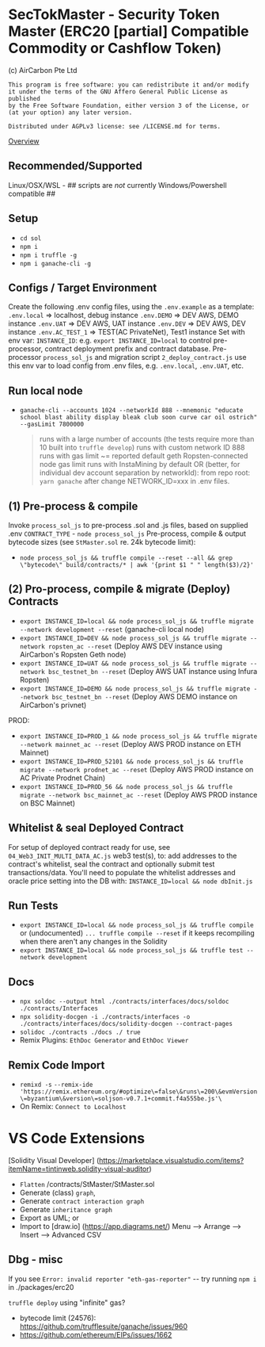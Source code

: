 # SecTokMaster - Security Token Master (ERC20 [partial] Compatible Commodity or Cashflow Token)

(c) AirCarbon Pte Ltd

    This program is free software: you can redistribute it and/or modify
    it under the terms of the GNU Affero General Public License as published
    by the Free Software Foundation, either version 3 of the License, or
    (at your option) any later version.

    Distributed under AGPLv3 license: see /LICENSE.md for terms.


[Overview](./contracts/Interfaces/docs/OVERVIEW__STM.md)

## Recommended/Supported

Linux/OSX/WSL - ## scripts are _not_ currently Windows/Powershell compatible ##

## Setup

- `cd sol`
- `npm i`
- `npm i truffle -g`
- `npm i ganache-cli -g`

## Configs / Target Environment

Create the following .env config files, using the `.env.example` as a template:
`.env.local` => localhost, debug instance
`.env.DEMO` => DEV AWS, DEMO instance
`.env.UAT` => DEV AWS, UAT instance
`.env.DEV` => DEV AWS, DEV instance
`.env.AC_TEST_1` => TEST(AC PrivateNet), Test1 instance
Set with env var: `INSTANCE_ID`: e.g. `export INSTANCE_ID=local` to control pre-processor, contract deployment prefix and contract database.
Pre-processor `process_sol_js` and migration script `2_deploy_contract.js` use this env var to load config from .env files, e.g. `.env.local`, `.env.UAT`, etc.

## Run local node

- `ganache-cli --accounts 1024 --networkId 888 --mnemonic "educate school blast ability display bleak club soon curve car oil ostrich" --gasLimit 7800000`
  > runs with a large number of accounts (the tests require more than 10 built into `truffle develop`)
  > runs with custom network ID 888
  > runs with gas limit ~= reported default geth Ropsten-connected node gas limit
  > runs with InstaMining by default
  > OR (better, for individual dev account separation by networkId): from repo root: `yarn ganache` after change NETWORK_ID=xxx in .env files.

## (1) Pre-process & compile

Invoke `process_sol_js` to pre-process .sol and .js files, based on supplied .env `CONTRACT_TYPE` - `node process_sol_js`
Pre-process, compile & output bytecode sizes (see `StMaster.sol` re. 24k bytecode limit):

- `node process_sol_js && truffle compile --reset --all && grep \"bytecode\" build/contracts/* | awk '{print $1 " " length($3)/2}'`

## (2) Pro-process, compile & migrate (Deploy) Contracts

- `export INSTANCE_ID=local && node process_sol_js && truffle migrate --network development --reset` (ganache-cli local node)
- `export INSTANCE_ID=DEV && node process_sol_js && truffle migrate --network ropsten_ac --reset` (Deploy AWS DEV instance using AirCarbon's Ropsten Geth node)
- `export INSTANCE_ID=UAT && node process_sol_js && truffle migrate --network bsc_testnet_bn --reset` (Deploy AWS UAT instance using Infura Ropsten)
- `export INSTANCE_ID=DEMO && node process_sol_js && truffle migrate --network bsc_testnet_bn --reset` (Deploy AWS DEMO instance on AirCarbon's privnet)

PROD:

- `export INSTANCE_ID=PROD_1 && node process_sol_js && truffle migrate --network mainnet_ac --reset` (Deploy AWS PROD instance on ETH Mainnet)
- `export INSTANCE_ID=PROD_52101 && node process_sol_js && truffle migrate --network prodnet_ac --reset` (Deploy AWS PROD instance on AC Private Prodnet Chain)
- `export INSTANCE_ID=PROD_56 && node process_sol_js && truffle migrate --network bsc_mainnet_ac --reset` (Deploy AWS PROD instance on BSC Mainnet)

## Whitelist & seal Deployed Contract

For setup of deployed contract ready for use, see `04_Web3_INIT_MULTI_DATA_AC.js` web3 test(s), to: add addresses to the contract's whitelist, seal the contract and optionally submit test transactions/data.
You'll need to populate the whitelist addresses and oracle price setting into the DB with: `INSTANCE_ID=local && node dbInit.js`

## Run Tests

- `export INSTANCE_ID=local && node process_sol_js && truffle compile` or (undocumented) `... truffle compile --reset` if it keeps recompiling when there aren't any changes in the Solidity
- `export INSTANCE_ID=local && node process_sol_js && truffle test --network development`

## Docs

- `npx soldoc --output html ./contracts/interfaces/docs/soldoc ./contracts/Interfaces`
- `npx solidity-docgen -i ./contracts/interfaces -o ./contracts/interfaces/docs/solidity-docgen --contract-pages`
- `solidoc ./contracts ./docs ./ true`
- Remix Plugins: `EthDoc Generator` and `EthDoc Viewer`

## Remix Code Import

- `remixd -s` <AbsolutePathToSmartContractFolder> `--remix-ide 'https://remix.ethereum.org/#optimize\=false\&runs\=200\&evmVersion\=byzantium\&version\=soljson-v0.7.1+commit.f4a555be.js'\`
- On Remix: `Connect to Localhost`

# VS Code Extensions

[Solidity Visual Developer] (https://marketplace.visualstudio.com/items?itemName=tintinweb.solidity-visual-auditor)

- `Flatten` /contracts/StMaster/StMaster.sol
- Generate (class) `graph`,
- Generate `contract interaction graph`
- Generate `inheritance graph`
- Export as UML; or
- Import to [draw.io] (https://app.diagrams.net/) Menu --> Arrange --> Insert --> Advanced CSV

## Dbg - misc

If you see `Error: invalid reporter "eth-gas-reporter"` -- try running `npm i` in ./packages/erc20

`truffle deploy` using "infinite" gas?
 *  bytecode limit (24576): https://github.com/trufflesuite/ganache/issues/960
 *  https://github.com/ethereum/EIPs/issues/1662


